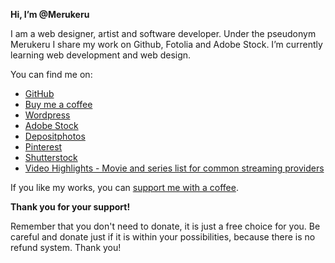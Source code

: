 **Hi, I’m @Merukeru**

I am a web designer, artist and software developer. Under the pseudonym Merukeru I share my work on Github, Fotolia and Adobe Stock. I’m currently learning web development and web design. 

You can find me on:
- [GitHub](https://github.com/Merukeru)
- [Buy me a coffee](https://www.buymeacoffee.com/merukeru)
- [Wordpress](https://medienunddesign.wordpress.com/)
- [Adobe Stock](https://stock.adobe.com/de/contributor/205324641/merukeru)
- [Depositphotos](https://depositphotos.com/de/portfolio-79391604.html?content=vector)
- [Pinterest](https://www.pinterest.com/merukeru/)
- [Shutterstock](https://www.shutterstock.com/g/Merukeru)
- [Video Highlights - Movie and series list for common streaming providers](https://merukeru.github.io/video-highlights/)

If you like my works, you can [support me with a coffee](https://www.buymeacoffee.com/merukeru).

**Thank you for your support!**

Remember that you don't need to donate, it is just a free choice for you. Be careful and donate just if it is within your possibilities, because there is no refund system. Thank you! 
